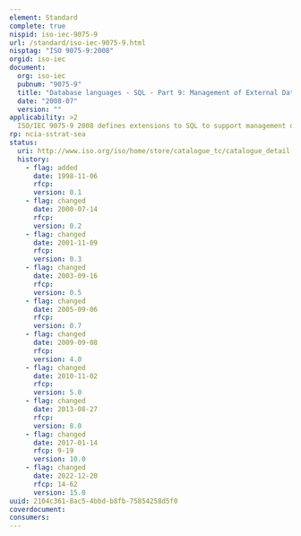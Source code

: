 ```yaml
---
element: Standard
complete: true
nispid: iso-iec-9075-9
url: /standard/iso-iec-9075-9.html
nisptag: "ISO 9075-9:2008"
orgid: iso-iec
document:
  org: iso-iec
  pubnum: "9075-9"
  title: "Database languages - SQL - Part 9: Management of External Data (SQL/MED)"
  date: "2008-07"
  version: ""
applicability: >2
  ISO/IEC 9075-9 2008 defines extensions to SQL to support management of external data through the use of foreign-data wrappers and datalink types.
rp: ncia-sstrat-sea
status:
  uri: http://www.iso.org/iso/home/store/catalogue_tc/catalogue_detail.htm?csnumber=38643
  history: 
    - flag: added
      date: 1998-11-06
      rfcp: 
      version: 0.1
    - flag: changed
      date: 2000-07-14
      rfcp: 
      version: 0.2
    - flag: changed
      date: 2001-11-09
      rfcp: 
      version: 0.3
    - flag: changed
      date: 2003-09-16
      rfcp: 
      version: 0.5
    - flag: changed
      date: 2005-09-06
      rfcp: 
      version: 0.7
    - flag: changed
      date: 2009-09-08
      rfcp: 
      version: 4.0
    - flag: changed
      date: 2010-11-02
      rfcp: 
      version: 5.0
    - flag: changed
      date: 2013-08-27
      rfcp: 
      version: 8.0
    - flag: changed
      date: 2017-01-14
      rfcp: 9-19
      version: 10.0
    - flag: changed
      date: 2022-12-20
      rfcp: 14-62
      version: 15.0
uuid: 2104c361-8ac5-4bbd-b8fb-75854258d5f0
coverdocument:
consumers:
---
```

